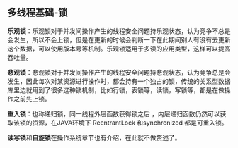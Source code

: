 ## 多线程基础-锁

**乐观锁**：乐观锁对于并发间操作产生的线程安全问题持乐观状态，认为竞争不总是会发生，所以不会上锁，但是在更新的时候会判断一下在此期间别人有没有去更新这个数据，可以使用版本号等机制。乐观锁适用于多读的应用类型，这样可以提高吞吐量。

**悲观锁**：悲观锁对于并发间操作产生的线程安全问题持悲观状态，认为竞争总是会发生，因此每次对某资源进行操作时，都会持有一个独占的锁，传统的关系型数据库里边就用到了很多这种锁机制，比如行锁，表锁等，读锁，写锁等，都是在做操作之前先上锁。

**重入锁**：也称递归锁，同一线程外层函数获得锁之后 ，内层递归函数仍然可以获取该锁的资源，在JAVA环境下 ReentrantLock 和synchronized 都是可重入锁。

**读写锁**和**自旋锁**在操作系统章节也有介绍，在此就不做赘述了。